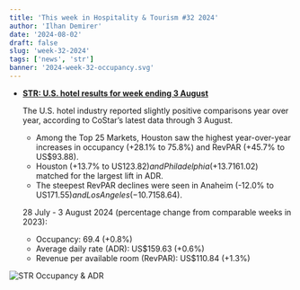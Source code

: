 ```yaml
---
title: 'This week in Hospitality & Tourism #32 2024'
author: 'Ilhan Demirer'
date: '2024-08-02'
draft: false
slug: 'week-32-2024'
tags: ['news', 'str']
banner: '2024-week-32-occupancy.svg'
---
```


- **[STR: U.S. hotel results for week ending 3 August](https://str.com/press-release/us-hotel-results-week-ending-3-august)**

  The U.S. hotel industry reported slightly positive comparisons year over year, according to CoStar’s latest data through 3 August.

  - Among the Top 25 Markets, Houston saw the highest year-over-year increases in occupancy (+28.1% to 75.8%) and RevPAR (+45.7% to US$93.88).
  - Houston (+13.7% to US$123.82) and Philadelphia (+13.7% to US$161.02) matched for the largest lift in ADR.
  - The steepest RevPAR declines were seen in Anaheim (-12.0% to US$171.55) and Los Angeles (-10.7% to US$158.64).

  28 July - 3 August 2024 (percentage change from comparable weeks in 2023):

  - Occupancy: 69.4 (+0.8%)
  - Average daily rate (ADR): US$159.63 (+0.6%)
  - Revenue per available room (RevPAR): US$110.84 (+1.3%)

![STR Occupancy & ADR](/images/blogimages/2024-week-32-occupancy.svg)
